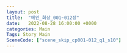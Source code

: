 ```yaml
---
layout: post
title:  "메인_회상_001~012장"
date:   2022-08-28 16:00:00 +0000
categories: Main
Tags: Story Main
SceneCode: ["scene_skip_cp001-012_q1_s10"]
---
```

